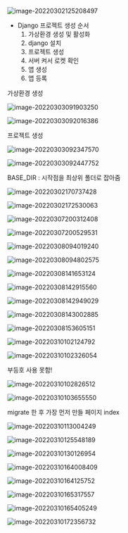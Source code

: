 ![image-20220302125208497](django.assets/image-20220302125208497.png)







* Django 프로젝트 생성 순서
  1. 가상환경 생성 및 활성화
  2. django 설치
  3. 프로젝트 생성
  4. 서버 켜서 로켓 확인
  5. 앱 생성
  6. 앱 등록



가상환경 생성

![image-20220303091903250](django.assets/image-20220303091903250.png)

![image-20220303092016386](django.assets/image-20220303092016386.png)

프로젝트 생성

![image-20220303092347570](django.assets/image-20220303092347570.png)

![image-20220303092447752](django.assets/image-20220303092447752.png)



BASE_DIR : 시작점을 최상위 폴더로 잡아줌





![image-20220302170737428](django.assets/image-20220302170737428.png)



![image-20220302172530063](django.assets/image-20220302172530063.png)

















![image-20220307200312408](django.assets/image-20220307200312408.png)



![image-20220307200529531](django.assets/image-20220307200529531.png)







![image-20220308094019240](django.assets/image-20220308094019240.png)





![image-20220308094802575](django.assets/image-20220308094802575.png)





![image-20220308141653124](django.assets/image-20220308141653124.png)







![image-20220308142915560](django.assets/image-20220308142915560.png)

![image-20220308142949029](django.assets/image-20220308142949029.png)

![image-20220308143002885](django.assets/image-20220308143002885.png)



![image-20220308153605151](django.assets/image-20220308153605151.png)





![image-20220310102124792](django.assets/image-20220310102124792.png)





![image-20220310102326054](django.assets/image-20220310102326054.png)

부등호 사용 못함!



![image-20220310102826512](django.assets/image-20220310102826512.png)





![image-20220310103655550](django.assets/image-20220310103655550.png)



migrate 한 후 가장 먼저 만들 페이지 index



![image-20220310113004249](django.assets/image-20220310113004249.png)





![image-20220310125548189](django.assets/image-20220310125548189.png)

![image-20220310130126954](django.assets/image-20220310130126954.png)

![image-20220310164008409](django.assets/image-20220310164008409.png)

![image-20220310164125752](django.assets/image-20220310164125752.png)

![image-20220310165317557](django.assets/image-20220310165317557.png)

![image-20220310165405249](django.assets/image-20220310165405249.png)





![image-20220310172356732](django.assets/image-20220310172356732.png)
